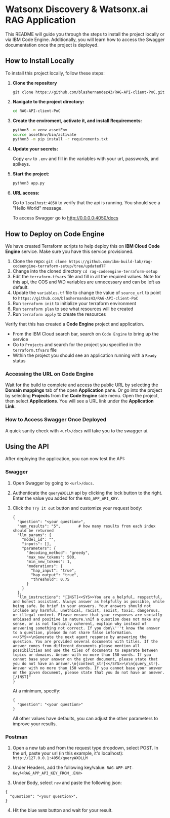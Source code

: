 # Watsonx Discovery & Watsonx.ai RAG Application

This README will guide you through the steps to install the project locally or via IBM Code Engine. Additionally, you will learn how to access the Swagger documentation once the project is deployed.

## How to Install Locally

To install this project locally, follow these steps:

1. **Clone the repository**

    ```
    git clone https://github.com/blashernandez43/RAG-API-client-PoC.git
    ```

2. **Navigate to the project directory:**

    ```bash
    cd RAG-API-client-PoC
    ```

3. **Create the enviroment, activate it, and install Requirements:**

    ```bash
    python3 -m venv assetEnv
    source assetEnv/bin/activate
    python3 -m pip install -r requirements.txt
    ```

4. **Update your secrets:**

    Copy `env` to `.env` and fill in the variables with your url, passwords, and apikeys.

6. **Start the project:**

    ```bash
    python3 app.py
    ```

7. **URL access:**

    Go to `localhost:4050` to verify that the api is running. You should see a "Hello World" message.

    To access Swagger go to http://0.0.0.0:4050/docs

## How to Deploy on Code Engine

We have created Terraform scripts to help deploy this on **IBM Cloud Code Engine** service. Make sure you have this service provisioned.

1. Clone the repo: `git clone https://github.com/ibm-build-lab/rag-codeengine-terraform-setup/tree/updatedTF`
2. Change into the cloned directory `cd rag-codeengine-terraform-setup`
3. Edit the `terraform.tfvars` file and fill in all the required values. Note for this api, the COS and WD variables are unnecessary and can be left as default.
4. Update the `variables.tf` file to change the value of `source_url` to point to `https://github.com/blashernandez43/RAG-API-client-PoC`
5. Run `terraform init` to initialize your terraform environment
6. Run `terraform plan` to see what resources will be created
7. Run `terraform apply` to create the resources

Verify that this has created a **Code Engine** project and application. 

- From the IBM Cloud search bar, search on `Code Engine` to bring up the service
- Go to `Projects` and search for the project you specified in the `terraform.tfvars` file
- Within the project you should see an application running with a `Ready` status

### Accessing the URL on Code Engine

Wait for the build to complete and access the public URL by selecting the **Domain mappings** tab of the open **Application** pane.  Or go into the project by selecting **Projects** from the **Code Engine** side menu. Open the project, then select **Applications**. You will see a URL link under the **Application Link**.
    
### How to Access Swagger Once Deployed

A quick sanity check with `<url>/docs` will take you to the swagger ui.

## Using the API

After deploying the application, you can now test the API: 

### Swagger

1. Open Swagger by going to `<url>/docs`.

2. Authenticate the `queryWXDLLM` api by clicking the lock button to the right.  Enter the value you added for the `RAG_APP_API_KEY`.

3. Click the `Try it out` button and customize your request body:
    ```
    {
      "question": "<your question>",
      "num_results": "5",        # how many results from each index should be returned
      "llm_params": {
        "model_id": "",
        "inputs": [],
        "parameters": {
          "decoding_method": "greedy",
          "max_new_tokens": 500,
          "min_new_tokens": 1,
          "moderations": {
            "hap_input": "true",
            "hap_output": "true",
            "threshold": 0.75
          }
        }
      },
      "llm_instructions": "[INST]<<SYS>>You are a helpful, respectful, and honest assistant. Always answer as helpfully as possible, while being safe. Be brief in your answers. Your answers should not include any harmful, unethical, racist, sexist, toxic, dangerous, or illegal content. Please ensure that your responses are socially unbiased and positive in nature.\nIf a question does not make any sense, or is not factually coherent, explain why instead of answering something not correct. If you don\\'''t know the answer to a question, please do not share false information. <</SYS>>\nGenerate the next agent response by answering the question. You are provided several documents with titles. If the answer comes from different documents please mention all possibilities and use the tiles of documents to separate between topics or domains. Answer with no more than 150 words. If you cannot base your answer on the given document, please state that you do not have an answer.\n{context_str}<</SYS>>\n\n{query_str}. Answer with no more than 150 words. If you cannot base your answer on the given document, please state that you do not have an answer. [/INST]"
    }
    ```

    At a minimum, specify:
    ```
    {
      "question": "<your question>"
    }
    ```
    All other values have defaults, you can adjust the other parameters to improve your results.

### Postman

1. Open a new tab and from the request type dropdown, select POST. In the url, paste your url (in this example, it's localhost): `http://127.0.0.1:4050/queryWXDLLM`

2. Under Headers, add the following key/value: `RAG-APP-API-Key`/`<RAG_APP_API_KEY_FROM_.ENV>`

3. Under Body, select `raw` and paste the following json:
```
{
  "question": "<your question>",
}
```
4. Hit the blue `SEND` button and wait for your result.

